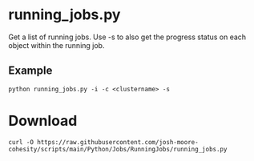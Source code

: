 # **running_jobs.py**

   Get a list of running jobs.  Use -s to also get the progress status on each object within the running job.
 
## **Example**

    python running_jobs.py -i -c <clustername> -s

# **Download**
    curl -O https://raw.githubusercontent.com/josh-moore-cohesity/scripts/main/Python/Jobs/RunningJobs/running_jobs.py
